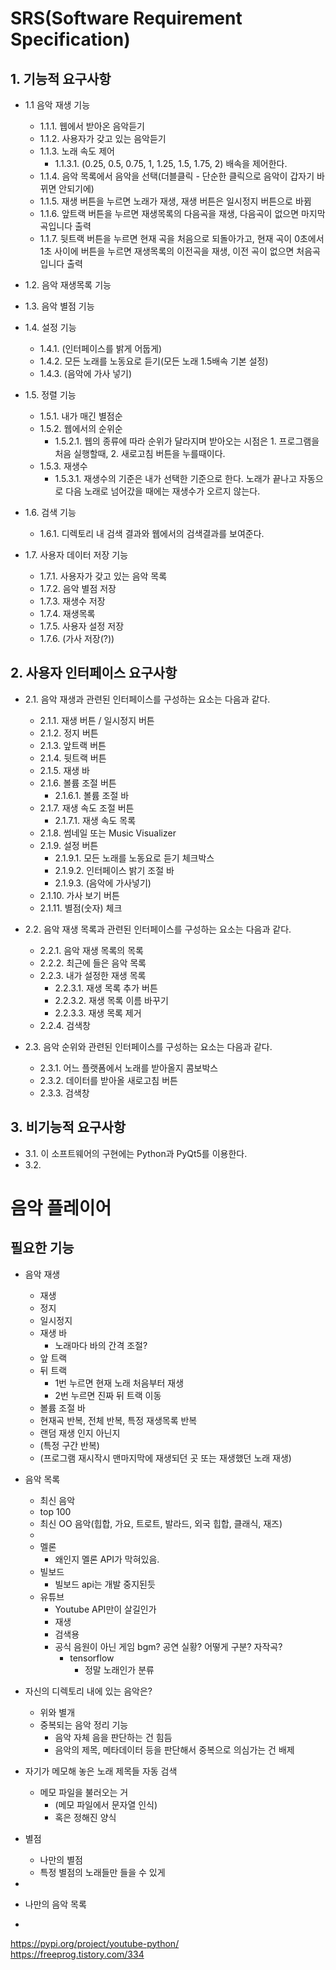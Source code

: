 # SRS(Software Requirement Specification)

## 1. 기능적 요구사항

- 1.1 음악 재생 기능
    - 1.1.1. 웹에서 받아온 음악듣기
    - 1.1.2. 사용자가 갖고 있는 음악듣기
    - 1.1.3. 노래 속도 제어
        - 1.1.3.1. (0.25, 0.5, 0.75, 1, 1.25, 1.5, 1.75, 2) 배속을 제어한다.
    - 1.1.4. 음악 목록에서 음악을 선택(더블클릭 - 단순한 클릭으로 음악이 갑자기 바뀌면 안되기에)
    - 1.1.5. 재생 버튼을 누르면 노래가 재생, 재생 버튼은 일시정지 버튼으로 바뀜
    - 1.1.6. 앞트랙 버튼을 누르면 재생목록의 다음곡을 재생, 다음곡이 없으면 마지막곡입니다 출력
    - 1.1.7. 뒷트랙 버튼을 누르면 현재 곡을 처음으로 되돌아가고, 현재 곡이 0초에서 1초 사이에 버튼을 누르면 재생목록의 이전곡을 재생, 이전 곡이 없으면 처음곡입니다 출력


- 1.2. 음악 재생목록 기능

- 1.3. 음악 별점 기능

- 1.4. 설정 기능
    - 1.4.1. (인터페이스를 밝게 어둡게)
    - 1.4.2. 모든 노래를 노동요로 듣기(모든 노래 1.5배속 기본 설정)
    - 1.4.3. (음악에 가사 넣기)

- 1.5. 정렬 기능
    - 1.5.1. 내가 매긴 별점순
    - 1.5.2. 웹에서의 순위순
        - 1.5.2.1. 웹의 종류에 따라 순위가 달라지며 받아오는 시점은 1. 프로그램을 처음 실행할때, 2. 새로고침 버튼을 누를때이다.
    - 1.5.3. 재생수
        - 1.5.3.1. 재생수의 기준은 내가 선택한 기준으로 한다. 노래가 끝나고 자동으로 다음 노래로 넘어갔을 때에는 재생수가 오르지 않는다.

- 1.6. 검색 기능
    - 1.6.1. 디렉토리 내 검색 결과와 웹에서의 검색결과를 보여준다.

- 1.7. 사용자 데이터 저장 기능
    - 1.7.1. 사용자가 갖고 있는 음악 목록
    - 1.7.2. 음악 별점 저장
    - 1.7.3. 재생수 저장
    - 1.7.4. 재생목록
    - 1.7.5. 사용자 설정 저장
    - 1.7.6. (가사 저장(?))

## 2. 사용자 인터페이스 요구사항

- 2.1. 음악 재생과 관련된 인터페이스를 구성하는 요소는 다음과 같다.  
    - 2.1.1. 재생 버튼 / 일시정지 버튼
    - 2.1.2. 정지 버튼  
    - 2.1.3. 앞트랙 버튼  
    - 2.1.4. 뒷트랙 버튼  
    - 2.1.5. 재생 바  
    - 2.1.6. 볼륨 조절 버튼  
        - 2.1.6.1. 볼륨 조절 바
    - 2.1.7. 재생 속도 조절 버튼
        - 2.1.7.1. 재생 속도 목록
    - 2.1.8. 썸네일 또는 Music Visualizer
    - 2.1.9. 설정 버튼
        - 2.1.9.1. 모든 노래를 노동요로 듣기 체크박스
        - 2.1.9.2. 인터페이스 밝기 조절 바
        - 2.1.9.3. (음악에 가사넣기)
    - 2.1.10. 가사 보기 버튼
    - 2.1.11. 별점(숫자) 체크

- 2.2. 음악 재생 목록과 관련된 인터페이스를 구성하는 요소는 다음과 같다.  
    - 2.2.1. 음악 재생 목록의 목록  
    - 2.2.2. 최근에 들은 음악 목록
    - 2.2.3. 내가 설정한 재생 목록
        - 2.2.3.1. 재생 목록 추가 버튼
        - 2.2.3.2. 재생 목록 이름 바꾸기
        - 2.2.3.3. 재생 목록 제거
    - 2.2.4. 검색창
- 2.3. 음악 순위와 관련된 인터페이스를 구성하는 요소는 다음과 같다.
    - 2.3.1. 어느 플랫폼에서 노래를 받아올지 콤보박스
    - 2.3.2. 데이터를 받아올 새로고침 버튼
    - 2.3.3. 검색창
## 3. 비기능적 요구사항
    
- 3.1. 이 소프트웨어의 구현에는 Python과 PyQt5를 이용한다.
- 3.2. 




# 음악 플레이어

## 필요한 기능

- 음악 재생
    - 재생
    - 정지
    - 일시정지
    - 재생 바
        - 노래마다 바의 간격 조절?
    - 앞 트랙
    - 뒤 트랙 
        - 1번 누르면 현재 노래 처음부터 재생
        - 2번 누르면 진짜 뒤 트랙 이동
    - 볼륨 조절 바
    - 현재곡 반복, 전체 반복, 특정 재생목록 반복
    - 랜덤 재생 인지 아닌지
    - (특정 구간 반복)
    - (프로그램 재시작시 맨마지막에 재생되던 곳 또는 재생했던 노래 재생)


- 음악 목록
    - 최신 음악
    - top 100
    - 최신 OO 음악(힙합, 가요, 트로트, 발라드, 외국 힙합, 클래식, 재즈)
    - 
    - 멜론
        - 왜인지 멜론 API가 막혀있음.
    - 빌보드
        - 빌보드 api는 개발 중지된듯
    - 유튜브
        - Youtube API만이 살길인가
        - 재생
        - 검색용
        - 공식 음원이 아닌 게임 bgm? 공연 실황? 어떻게 구분? 자작곡?
            - tensorflow 
                - 정말 노래인가 분류
        

- 자신의 디렉토리 내에 있는 음악은?
    - 위와 별개
    - 중복되는 음악 정리 기능
        - 음악 자체 음을 판단하는 건 힘듬
        - 음악의 제목, 메타데이터 등을 판단해서 중복으로 의심가는 건 배제

- 자기가 메모해 놓은 노래 제목들 자동 검색

    - 메모 파일을 불러오는 거
        - (메모 파일에서 문자열 인식)
        - 혹은 정해진 양식

- 별점
    - 나만의 별점
    - 특정 별점의 노래들만 들을 수 있게

- 

- 나만의 음악 목록

- 



https://pypi.org/project/youtube-python/    
https://freeprog.tistory.com/334 